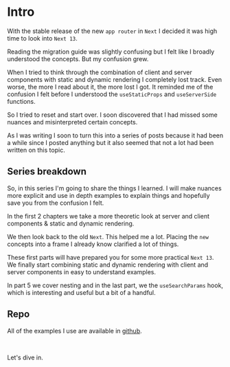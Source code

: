 # Intro

With the stable release of the new `app router` in `Next` I decided it was high time to look into `Next 13`.

Reading the migration guide was slightly confusing but I felt like I broadly understood the concepts. But my confusion grew.

When I tried to think through the combination of client and server components with static and dynamic rendering I completely lost track. Even worse, the more I read about it, the more lost I got. It reminded me of the confusion I felt before I understood the `useStaticProps` and `useServerSide` functions.

So I tried to reset and start over. I soon discovered that I had missed some nuances and misinterpreted certain concepts.

As I was writing I soon to turn this into a series of posts because it had been a while since I posted anything but it also seemed that not a lot had been written on this topic.

## Series breakdown

So, in this series I'm going to share the things I learned. I will make nuances more explicit and use in depth examples to explain things and hopefully save you from the confusion I felt.

In the first 2 chapters we take a more theoretic look at server and client components & static and dynamic rendering.

We then look back to the old `Next`. This helped me a lot. Placing the `new` concepts into a frame I already know clarified a lot of things.

These first parts will have prepared you for some more practical `Next 13`. We finally start combining static and dynamic rendering with client and server components in easy to understand examples.

In part 5 we cover nesting and in the last part, we the `useSearchParams` hook, which is interesting and useful but a bit of a handful.

## Repo

All of the examples I use are available in [github](TODO).

<br />

Let's dive in.
